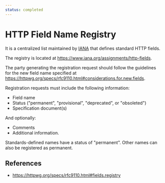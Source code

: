 ```yaml
---
status: completed
---
```


# HTTP Field Name Registry

It is a centralized list maintained by [IANA](iana/iana) that defines standard HTTP fields.

The registry is located at https://www.iana.org/assignments/http-fields.

The party generating the registration request should follow the guidelines for the new field name specified at https://httpwg.org/specs/rfc9110.html#considerations.for.new.fields.

Registration requests must include the following information:

- Field name
- Status ("permanent", "provisional", "deprecated", or "obsoleted")
- Specification document(s)

And optionally:

- Comments
- Additional information.

Standards-defined names have a status of "permanent". Other names can also be registered as permanent.

## References

- https://httpwg.org/specs/rfc9110.html#fields.registry
